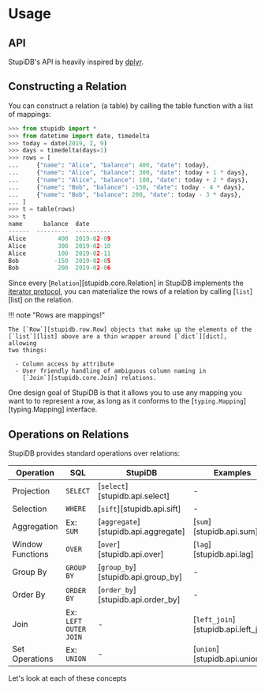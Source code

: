 # Usage

## API

StupiDB's API is heavily inspired by [dplyr](https://dplyr.tidyverse.org).

## Constructing a Relation

You can construct a relation (a table) by calling the table function with a
list of mappings:

```python
>>> from stupidb import *
>>> from datetime import date, timedelta
>>> today = date(2019, 2, 9)
>>> days = timedelta(days=1)
>>> rows = [
...     {"name": "Alice", "balance": 400, "date": today},
...     {"name": "Alice", "balance": 300, "date": today + 1 * days},
...     {"name": "Alice", "balance": 100, "date": today + 2 * days},
...     {"name": "Bob", "balance": -150, "date": today - 4 * days},
...     {"name": "Bob", "balance": 200, "date": today - 3 * days},
... ]
>>> t = table(rows)
>>> t
name      balance  date
------  ---------  ----------
Alice         400  2019-02-09
Alice         300  2019-02-10
Alice         100  2019-02-11
Bob          -150  2019-02-05
Bob           200  2019-02-06
```

<!-- prettier-ignore-start -->
Since every [`Relation`][stupidb.core.Relation] in StupiDB implements the
[iterator protocol](https://docs.python.org/3/library/stdtypes.html#iterator-types), you can
materialize the rows of a relation by calling [`list`][list] on the relation.
<!-- prettier-ignore-end -->

!!! note "Rows are mappings!"

    The [`Row`][stupidb.row.Row] objects that make up the elements of the
    [`list`][list] above are a thin wrapper around [`dict`][dict], allowing
    two things:

      - Column access by attribute
      - User friendly handling of ambiguous column naming in
        [`Join`][stupidb.core.Join] relations.

<!-- prettier-ignore-start -->
One design goal of StupiDB is that it allows you to use any mapping you want to
to represent a row, as long as it conforms to the
[`typing.Mapping`][typing.Mapping] interface.
<!-- prettier-ignore-end -->

## Operations on Relations

StupiDB provides standard operations over relations:

| Operation        | SQL                   | StupiDB                              | Examples                             |
| ---------------- | --------------------- | ------------------------------------ | ------------------------------------ |
| Projection       | `SELECT`              | [`select`][stupidb.api.select]       | -                                    |
| Selection        | `WHERE`               | [`sift`][stupidb.api.sift]           | -                                    |
| Aggregation      | Ex: `SUM`             | [`aggregate`][stupidb.api.aggregate] | [`sum`][stupidb.api.sum]             |
| Window Functions | `OVER`                | [`over`][stupidb.api.over]           | [`lag`][stupidb.api.lag]             |
| Group By         | `GROUP BY`            | [`group_by`][stupidb.api.group_by]   | -                                    |
| Order By         | `ORDER BY`            | [`order_by`][stupidb.api.order_by]   | -                                    |
| Join             | Ex: `LEFT OUTER JOIN` | -                                    | [`left_join`][stupidb.api.left_join] |
| Set Operations   | Ex: `UNION`           | -                                    | [`union`][stupidb.api.union]         |

Let's look at each of these concepts

<!--  -->
<!-- Projection (``SELECT``) -->
<!-- ----------------------- -->
<!-- .. doctest:: -->
<!--  -->
<!--    >>> name_and_bal = ( -->
<!--    ...     table(rows) >> select(n=lambda r: r.name, b=lambda r: r.balance) -->
<!--    ... ) -->
<!--    >>> bal_times_2 = name_and_bal >> mutate(bal2=lambda r: r.b * 2) -->
<!--    >>> bal_times_2 -->
<!--    n         b    bal2 -->
<!--    -----  ----  ------ -->
<!--    Alice   400     800 -->
<!--    Alice   300     600 -->
<!--    Alice   100     200 -->
<!--    Bob    -150    -300 -->
<!--    Bob     200     400 -->
<!--  -->
<!-- The :func:`~stupidb.api.mutate` function preserves the child table in the -->
<!-- result, while :func:`~stupidb.api.select` does not. -->
<!--  -->
<!-- Selection (``WHERE``) -->
<!-- --------------------- -->
<!-- Filtering rows is done with the :func:`~stupidb.api.sift` function. -->
<!--  -->
<!-- .. doctest:: -->
<!--  -->
<!--    >>> alice = table(rows) >> sift(lambda r: r.name == "Alice") -->
<!--    >>> alice -->
<!--    name      balance  date -->
<!--    ------  ---------  ---------- -->
<!--    Alice         400  2019-02-09 -->
<!--    Alice         300  2019-02-10 -->
<!--    Alice         100  2019-02-11 -->
<!--  -->
<!-- Simple Aggregation -->
<!-- ------------------ -->
<!-- .. doctest:: -->
<!--  -->
<!--    >>> agg = table(rows) >> aggregate( -->
<!--    ...     my_sum=sum(lambda r: r.balance), -->
<!--    ...     my_avg=mean(lambda r: r.balance) -->
<!--    ... ) -->
<!--    >>> agg -->
<!--      my_sum    my_avg -->
<!--    --------  -------- -->
<!--         850       170 -->
<!--  -->
<!-- ``GROUP BY`` -->
<!-- ------------ -->
<!-- .. doctest:: -->
<!--  -->
<!--    >>> gb = ( -->
<!--    ...     table(rows) >> group_by(name=lambda r: r.name) -->
<!--    ...                 >> aggregate(bal_over_time=sum(lambda r: r.balance)) -->
<!--    ... ) -->
<!--    >>> gb -->
<!--    name      bal_over_time -->
<!--    ------  --------------- -->
<!--    Alice               800 -->
<!--    Bob                  50 -->
<!--  -->
<!-- ``ORDER BY`` -->
<!-- ------------ -->
<!-- To sort in ascending order of the specified columns: -->
<!--  -->
<!-- .. doctest:: -->
<!--  -->
<!--    >>> ob = table(rows) >> order_by(lambda r: r.name, lambda r: r.date) -->
<!--    >>> ob -->
<!--    name      balance  date -->
<!--    ------  ---------  ---------- -->
<!--    Alice         400  2019-02-09 -->
<!--    Alice         300  2019-02-10 -->
<!--    Alice         100  2019-02-11 -->
<!--    Bob          -150  2019-02-05 -->
<!--    Bob           200  2019-02-06 -->
<!--  -->
<!-- Currently there is no convenient way to sort descending if your order by values -->
<!-- are not numeric. -->
<!--  -->
<!-- Joins -->
<!-- ----- -->
<!--  -->
<!-- ``CROSS JOIN`` -->
<!-- ~~~~~~~~~~~~~~ -->
<!-- For two relations :math:`L` and :math:`R`, the cross join, denoted -->
<!-- :math:`\times`, is defined as: -->
<!--  -->
<!-- .. math:: -->
<!--  -->
<!--    L\times{R} = \left\{l \cup r \mid l \in L\mbox{ and }r \in R\right\} -->
<!--  -->
<!-- It's worth noting that all joins can be defined as variations and filters on a -->
<!-- cross join. -->
<!--  -->
<!-- In stupidb this is: -->
<!--  -->
<!-- .. code-block:: python -->
<!--  -->
<!--    >>> L >> cross_join(R) -->
<!--  -->
<!-- ``INNER JOIN`` -->
<!-- ~~~~~~~~~~~~~~ -->
<!-- Given the definition of a cross join and two relations :math:`L` and :math:`R` -->
<!-- and a predicate :math:`p\left(l, r\right)\rightarrow\mbox{bool}`, which is a -->
<!-- function that takes a tuple :math:`l\in{L}` and a tuple :math:`r\in{R}` the -->
<!-- inner join is defined as: -->
<!--  -->
<!-- .. math:: -->
<!--  -->
<!--    \left\{l\cup{r}\mid l\in{L}\mbox{ and }r\in{R}\mbox{ if }p\left(l, r\right)\right\} -->
<!--  -->
<!-- In stupidb this is: -->
<!--  -->
<!-- .. code-block:: python -->
<!--  -->
<!--    >>> L >> inner_join(R, lambda left, right: left.name == right.name) -->
<!--  -->
<!-- ``LEFT JOIN`` -->
<!-- ~~~~~~~~~~~~~ -->
<!-- The left join is the set of rows from an inner join of two relations, plus the -->
<!-- rows from the left relation that are not in the inner join, substituting NULL -->
<!-- values for those attributes that are missing in the inner join. -->
<!--  -->
<!-- In stupidb this is: -->
<!--  -->
<!-- .. code-block:: python -->
<!--  -->
<!--    >>> L >> left_join(R, lambda left, right: left.name == right.name) -->
<!--  -->
<!-- ``RIGHT JOIN`` -->
<!-- ~~~~~~~~~~~~~~ -->
<!-- The right join follows the same logic as the left join, with the tables -->
<!-- reversed. -->
<!--  -->
<!-- In stupidb this is: -->
<!--  -->
<!-- .. code-block:: python -->
<!--  -->
<!--    >>> L >> right_join(R, lambda left, right: left.name == right.name) -->
<!--  -->
<!-- Set Operations -->
<!-- -------------- -->
<!--  -->
<!-- ``UNION`` -->
<!-- ~~~~~~~~~ -->
<!-- The `union` of two relations :math:`L` and :math:`R` is defined as: -->
<!--  -->
<!-- .. math:: -->
<!--  -->
<!--    L\cup{R} -->
<!--  -->
<!-- that is, tuples that are in either :math:`L` or :math:`R`. -->
<!--  -->
<!-- In stupidb this is: -->
<!--  -->
<!-- .. code-block:: python -->
<!--  -->
<!--    >>> L >> union(R) -->
<!--  -->
<!-- ``INTERSECT`` -->
<!-- ~~~~~~~~~~~~~ -->
<!-- The `intersection` of two relations :math:`L` and :math:`R` is defined as: -->
<!--  -->
<!-- .. math:: -->
<!--  -->
<!--    L\cap{R} -->
<!--  -->
<!-- that is, tuples that are in both :math:`L` and :math:`R`. -->
<!--  -->
<!-- In stupidb this is: -->
<!--  -->
<!-- .. code-block:: python -->
<!--  -->
<!--    >>> L >> intersect(R) -->
<!--  -->
<!-- ``DIFFERENCE`` -->
<!-- ~~~~~~~~~~~~~~ -->
<!-- The `difference` of two relations :math:`L` and :math:`R` is defined as: -->
<!--  -->
<!-- .. math:: -->
<!--  -->
<!--    L - R -->
<!--  -->
<!-- that is, tuples that are in :math:`L` and not in :math:`R`. -->
<!--  -->
<!-- In stupidb this is: -->
<!--  -->
<!-- .. code-block:: python -->
<!--  -->
<!--    >>> L >> difference(R) -->
<!--  -->
<!-- Aggregations -->
<!-- ------------ -->
<!-- StupiDB is focused on creating the right abstractions. Aggregations are no -->
<!-- exception. To that end there is really one goal: -->
<!--  -->
<!-- **Easy creation of custom aggregates, including window functions.** -->
<!--  -->
<!-- The UD(A)F interface is heavily inspired by SQLite's aggregate function -->
<!-- interface, so there isn't anything new here with respect to the API. -->
